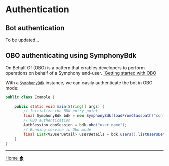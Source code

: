 # Authentication

## Bot authentication

To be updated...

## OBO authenticating using SymphonyBdk

On Behalf Of (OBO) is a pattern that enables developers to perform operations on behalf of a Symphony end-user. [`Getting started with OBO](https://developers.symphony.com/restapi/docs/get-started-with-obo)

With a [`SymphonyBdk`](../symphony-bdk-core/src/main/java/com/symphony/bdk/core/SymphonyBdk.java) instance, we can easily authenticate the bot in OBO mode:

```java
public class Example {
    
    public static void main(String[] args) {
        // Initialize the BDK entry point
        final SymphonyBdk bdk = new SymphonyBdk(loadFromClasspath("config.yaml"));
        // OBO authentication
        AuthSession oboSession = bdk.obo("user.name");
        // Running service in Obo mode
        final List<V2UserDetail> userDetails = bdk.users().listUsersDetail(new UserFilter(), oboSession);
    }
}

```

----
[Home :house:](./index.md)
